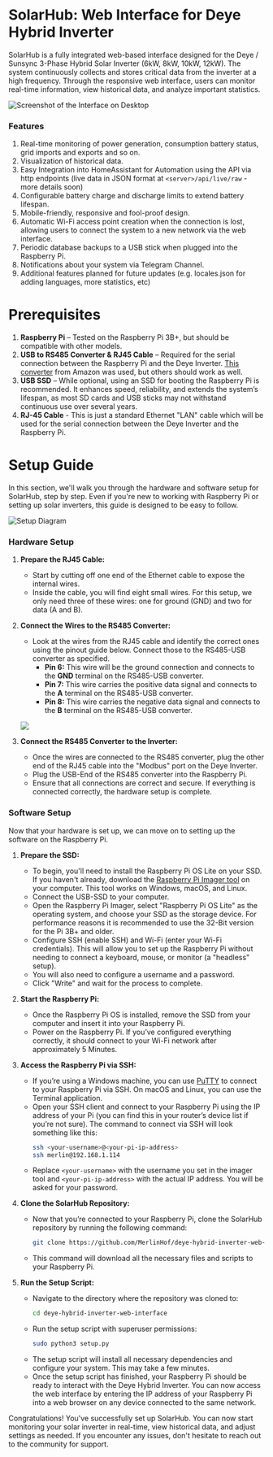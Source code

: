 # SolarHub: Web Interface for Deye Hybrid Inverter

SolarHub is a fully integrated web-based interface designed for the Deye / Sunsync 3-Phase Hybrid Solar Inverter (6kW, 8kW, 10kW, 12kW). The system continuously collects and stores critical data from the inverter at a high frequency. Through the responsive web interface, users can monitor real-time information, view historical data, and analyze important statistics.

![Screenshot of the Interface on Desktop](https://clippy.cc/postimg/721569307706)

### Features

1. Real-time monitoring of power generation, consumption battery status, grid imports and exports and so on.
2. Visualization of historical data.
3. Easy Integration into HomeAssistant for Automation using the API via http endpoints (live data in JSON format at `<server>/api/live/raw` - more details soon)
4. Configurable battery charge and discharge limits to extend battery lifespan.
5. Mobile-friendly, responsive and fool-proof design.
6. Automatic Wi-Fi access point creation when the connection is lost, allowing users to connect the system to a new network via the web interface.
7. Periodic database backups to a USB stick when plugged into the Raspberry Pi.
8. Notifications about your system via Telegram Channel.
9. Additional features planned for future updates (e.g. locales.json for adding languages, more statistics, etc)

# Prerequisites

1. **Raspberry Pi** – Tested on the Raspberry Pi 3B+, but should be compatible with other models.
2. **USB to RS485 Converter & RJ45 Cable** – Required for the serial connection between the Raspberry Pi and the Deye Inverter. [This converter](https://www.amazon.de/dp/B09SB85W3J?psc=1&ref=ppx_yo2ov_dt_b_product_details) from Amazon was used, but others should work as well.
3. **USB SSD** – While optional, using an SSD for booting the Raspberry Pi is recommended. It enhances speed, reliability, and extends the system’s lifespan, as most SD cards and USB sticks may not withstand continuous use over several years.
4. **RJ-45 Cable** - This is just a standard Ethernet "LAN" cable which will be used for the serial connection between the Deye Inverter and the Raspberry Pi.

# Setup Guide

In this section, we'll walk you through the hardware and software setup for SolarHub, step by step. Even if you're new to working with Raspberry Pi or setting up solar inverters, this guide is designed to be easy to follow.

![Setup Diagram](https://clippy.cc/postimg/918690058761)

### Hardware Setup

1. **Prepare the RJ45 Cable:**

   - Start by cutting off one end of the Ethernet cable to expose the internal wires.
   - Inside the cable, you will find eight small wires. For this setup, we only need three of these wires: one for ground (GND) and two for data (A and B).

2. **Connect the Wires to the RS485 Converter:**

   - Look at the wires from the RJ45 cable and identify the correct ones using the pinout guide below. Connect those to the RS485-USB converter as specified.
      - **Pin 6:** This wire will be the ground connection and connects to the **GND** terminal on the RS485-USB converter.
      - **Pin 7:** This wire carries the positive data signal and connects to the **A** terminal on the RS485-USB converter.
      - **Pin 8:** This wire carries the negative data signal and connects to the **B** terminal on the RS485-USB converter.

   ![](https://clippy.cc/postimg/803908543956)

3. **Connect the RS485 Converter to the Inverter:**

   - Once the wires are connected to the RS485 converter, plug the other end of the RJ45 cable into the "Modbus" port on the Deye Inverter.
   - Plug the USB-End of the RS485 converter into the Raspberry Pi.
   - Ensure that all connections are correct and secure. If everything is connected correctly, the hardware setup is complete.

### Software Setup

Now that your hardware is set up, we can move on to setting up the software on the Raspberry Pi.

1. **Prepare the SSD:**

   - To begin, you'll need to install the Raspberry Pi OS Lite on your SSD. If you haven't already, download the [Raspberry Pi Imager tool](https://www.raspberrypi.org/software/) on your computer. This tool works on Windows, macOS, and Linux.
   - Connect the USB-SSD to your computer.
   - Open the Raspberry Pi Imager, select "Raspberry Pi OS Lite" as the operating system, and choose your SSD as the storage device. For performance reasons it is recommended to use the 32-Bit version for the Pi 3B+ and older.
   - Configure SSH (enable SSH) and Wi-Fi (enter your Wi-Fi credentials). This will allow you to set up the Raspberry Pi without needing to connect a keyboard, mouse, or monitor (a "headless" setup).
   - You will also need to configure a username and a password.
   - Click "Write" and wait for the process to complete.

2. **Start the Raspberry Pi:**

   - Once the Raspberry Pi OS is installed, remove the SSD from your computer and insert it into your Raspberry Pi.
   - Power on the Raspberry Pi. If you’ve configured everything correctly, it should connect to your Wi-Fi network after approximately 5 Minutes.

3. **Access the Raspberry Pi via SSH:**

   - If you’re using a Windows machine, you can use [PuTTY](https://www.putty.org/) to connect to your Raspberry Pi via SSH. On macOS and Linux, you can use the Terminal application.
   - Open your SSH client and connect to your Raspberry Pi using the IP address of your Pi (you can find this in your router’s device list if you’re not sure). The command to connect via SSH will look something like this:
      ```bash
      ssh <your-username>@<your-pi-ip-address>
      ssh merlin@192.168.1.114
      ```
   - Replace `<your-username>` with the username you set in the imager tool and `<your-pi-ip-address>` with the actual IP address. You will be asked for your password.

4. **Clone the SolarHub Repository:**

   - Now that you’re connected to your Raspberry Pi, clone the SolarHub repository by running the following command:
      ```bash
      git clone https://github.com/MerlinHof/deye-hybrid-inverter-web-interface.git
      ```
   - This command will download all the necessary files and scripts to your Raspberry Pi.

5. **Run the Setup Script:**

   - Navigate to the directory where the repository was cloned to:
      ```bash
      cd deye-hybrid-inverter-web-interface
      ```
   - Run the setup script with superuser permissions:
      ```bash
      sudo python3 setup.py
      ```
   - The setup script will install all necessary dependencies and configure your system. This may take a few minutes.
   - Once the setup script has finished, your Raspberry Pi should be ready to interact with the Deye Hybrid Inverter. You can now access the web interface by entering the IP address of your Raspberry Pi into a web browser on any device connected to the same network.

Congratulations! You've successfully set up SolarHub. You can now start monitoring your solar inverter in real-time, view historical data, and adjust settings as needed. If you encounter any issues, don't hesitate to reach out to the community for support.
